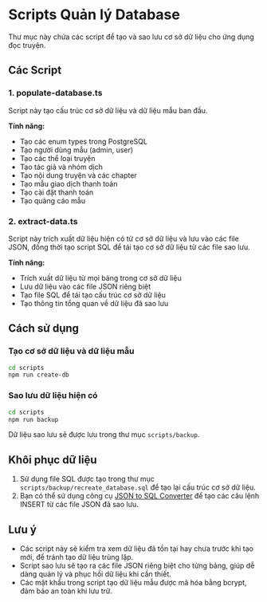 # Scripts Quản lý Database

Thư mục này chứa các script để tạo và sao lưu cơ sở dữ liệu cho ứng dụng đọc truyện.

## Các Script

### 1. populate-database.ts

Script này tạo cấu trúc cơ sở dữ liệu và dữ liệu mẫu ban đầu.

**Tính năng:**
- Tạo các enum types trong PostgreSQL
- Tạo người dùng mẫu (admin, user)
- Tạo các thể loại truyện
- Tạo tác giả và nhóm dịch
- Tạo nội dung truyện và các chapter
- Tạo mẫu giao dịch thanh toán
- Tạo cài đặt thanh toán
- Tạo quảng cáo mẫu

### 2. extract-data.ts

Script này trích xuất dữ liệu hiện có từ cơ sở dữ liệu và lưu vào các file JSON, đồng thời tạo script SQL để tái tạo cơ sở dữ liệu từ các file sao lưu.

**Tính năng:**
- Trích xuất dữ liệu từ mọi bảng trong cơ sở dữ liệu
- Lưu dữ liệu vào các file JSON riêng biệt
- Tạo file SQL để tái tạo cấu trúc cơ sở dữ liệu
- Tạo thông tin tổng quan về dữ liệu đã sao lưu

## Cách sử dụng

### Tạo cơ sở dữ liệu và dữ liệu mẫu

```bash
cd scripts
npm run create-db
```

### Sao lưu dữ liệu hiện có

```bash
cd scripts
npm run backup
```

Dữ liệu sao lưu sẽ được lưu trong thư mục `scripts/backup`.

## Khôi phục dữ liệu

1. Sử dụng file SQL được tạo trong thư mục `scripts/backup/recreate_database.sql` để tạo lại cấu trúc cơ sở dữ liệu.
2. Bạn có thể sử dụng công cụ [JSON to SQL Converter](https://www.convertjson.com/json-to-sql.htm) để tạo các câu lệnh INSERT từ các file JSON đã sao lưu.

## Lưu ý

- Các script này sẽ kiểm tra xem dữ liệu đã tồn tại hay chưa trước khi tạo mới, để tránh tạo dữ liệu trùng lặp.
- Script sao lưu sẽ tạo ra các file JSON riêng biệt cho từng bảng, giúp dễ dàng quản lý và phục hồi dữ liệu khi cần thiết.
- Các mật khẩu trong script tạo dữ liệu mẫu được mã hóa bằng bcrypt, đảm bảo an toàn khi lưu trữ.